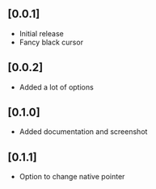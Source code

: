 ## [0.0.1]

* Initial release
* Fancy black cursor

## [0.0.2]

* Added a lot of options

## [0.1.0]

* Added documentation and screenshot

## [0.1.1]

* Option to change native pointer
